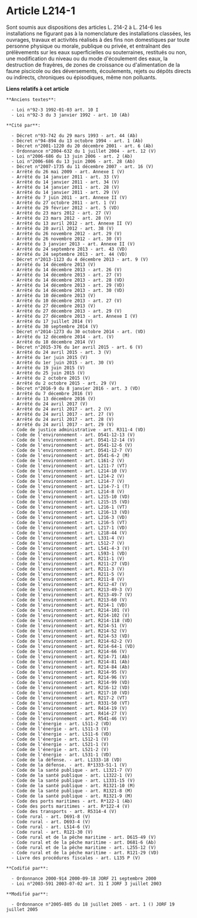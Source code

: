 # Article L214-1

Sont soumis aux dispositions des articles L. 214-2 à L. 214-6 les installations ne figurant pas à la nomenclature des
installations classées, les ouvrages, travaux et activités réalisés à des fins non domestiques par toute personne physique ou
morale, publique ou privée, et entraînant des prélèvements sur les eaux superficielles ou souterraines, restitués ou non, une
modification du niveau ou du mode d'écoulement des eaux, la destruction de frayères, de zones de croissance ou d'alimentation
de la faune piscicole ou des déversements, écoulements, rejets ou dépôts directs ou indirects, chroniques ou épisodiques,
même non polluants.

**Liens relatifs à cet article**

	**Anciens textes**:

	  - Loi n°92-3 1992-01-03 art. 10 I
	  - Loi n°92-3 du 3 janvier 1992 - art. 10 (Ab)

	**Cité par**:

	  - Décret n°93-742 du 29 mars 1993 - art. 44 (Ab)
	  - Décret n°94-894 du 13 octobre 1994 - art. 1 (Ab)
	  - Décret n°2001-1220 du 20 décembre 2001 - art. 6 (Ab)
	  - Ordonnance n°2004-632 du 1 juillet 2004 - art. 12 (V)
	  - Loi n°2006-686 du 13 juin 2006 - art. 2 (Ab)
	  - Loi n°2006-686 du 13 juin 2006 - art. 28 (Ab)
	  - Décret n°2007-1735 du 11 décembre 2007 - art. 16 (V)
	  - Arrêté du 26 mai 2009 - art. Annexe I (V)
	  - Arrêté du 14 janvier 2011 - art. 33 (V)
	  - Arrêté du 14 janvier 2011 - art. 34 (V)
	  - Arrêté du 14 janvier 2011 - art. 28 (V)
	  - Arrêté du 14 janvier 2011 - art. 29 (V)
	  - Arrêté du 7 juin 2011 - art. Annexe II (V)
	  - Arrêté du 27 octobre 2011 - art. 1 (V)
	  - Arrêté du 29 février 2012 - art. 5 (VD)
	  - Arrêté du 23 mars 2012 - art. 27 (V)
	  - Arrêté du 23 mars 2012 - art. 28 (V)
	  - Arrêté du 13 avril 2012 - art. Annexe II (V)
	  - Arrêté du 20 avril 2012 - art. 38 (V)
	  - Arrêté du 26 novembre 2012 - art. 29 (V)
	  - Arrêté du 26 novembre 2012 - art. 30 (V)
	  - Arrêté du 3 janvier 2013 - art. Annexe II (V)
	  - Arrêté du 24 septembre 2013 - art. 43 (VD)
	  - Arrêté du 24 septembre 2013 - art. 44 (VD)
	  - Décret n°2013-1123 du 4 décembre 2013 - art. 9 (V)
	  - Arrêté du 14 décembre 2013 (V)
	  - Arrêté du 14 décembre 2013 - art. 26 (V)
	  - Arrêté du 14 décembre 2013 - art. 27 (V)
	  - Arrêté du 14 décembre 2013 - art. 28 (VD)
	  - Arrêté du 14 décembre 2013 - art. 29 (VD)
	  - Arrêté du 14 décembre 2013 - art. 30 (VD)
	  - Arrêté du 10 décembre 2013 (V)
	  - Arrêté du 10 décembre 2013 - art. 27 (V)
	  - Arrêté du 27 décembre 2013 (V)
	  - Arrêté du 27 décembre 2013 - art. 29 (V)
	  - Arrêté du 27 décembre 2013 - art. Annexe I (V)
	  - Arrêté du 17 juillet 2014 (V)
	  - Arrêté du 30 septembre 2014 (V)
	  - Décret n°2014-1273 du 30 octobre 2014 - art. (VD)
	  - Arrêté du 12 décembre 2014 - art. (V)
	  - Arrêté du 18 décembre 2014 (V)
	  - Décret n°2015-376 du 1er avril 2015 - art. 6 (V)
	  - Arrêté du 24 avril 2015 - art. 3 (V)
	  - Arrêté du 1er juin 2015 (V)
	  - Arrêté du 1er juin 2015 - art. 30 (V)
	  - Arrêté du 19 juin 2015 (V)
	  - Arrêté du 25 juin 2015 (V)
	  - Arrêté du 2 octobre 2015 (V)
	  - Arrêté du 2 octobre 2015 - art. 29 (V)
	  - Décret n°2016-9 du 8 janvier 2016 - art. 3 (VD)
	  - Arrêté du 7 décembre 2016 (V)
	  - Arrêté du 13 décembre 2016 (V)
	  - Arrêté du 24 avril 2017 (V)
	  - Arrêté du 24 avril 2017 - art. 2 (V)
	  - Arrêté du 24 avril 2017 - art. 27 (V)
	  - Arrêté du 24 avril 2017 - art. 28 (V)
	  - Arrêté du 24 avril 2017 - art. 29 (V)
	  - Code de justice administrative - art. R311-4 (VD)
	  - Code de l'environnement - art. D541-12-13 (V)
	  - Code de l'environnement - art. D541-12-14 (V)
	  - Code de l'environnement - art. D541-12-6 (V)
	  - Code de l'environnement - art. D541-12-7 (V)
	  - Code de l'environnement - art. D541-6-2 (M)
	  - Code de l'environnement - art. L161-2 (V)
	  - Code de l'environnement - art. L211-7 (VT)
	  - Code de l'environnement - art. L214-10 (V)
	  - Code de l'environnement - art. L214-2 (V)
	  - Code de l'environnement - art. L214-7 (V)
	  - Code de l'environnement - art. L214-7-1 (T)
	  - Code de l'environnement - art. L214-8 (V)
	  - Code de l'environnement - art. L215-10 (VD)
	  - Code de l'environnement - art. L215-15 (VD)
	  - Code de l'environnement - art. L216-1 (VT)
	  - Code de l'environnement - art. L216-13 (VD)
	  - Code de l'environnement - art. L216-3 (VD)
	  - Code de l'environnement - art. L216-5 (VT)
	  - Code de l'environnement - art. L217-1 (VD)
	  - Code de l'environnement - art. L218-44 (V)
	  - Code de l'environnement - art. L331-4 (V)
	  - Code de l'environnement - art. L512-7 (V)
	  - Code de l'environnement - art. L541-4-3 (V)
	  - Code de l'environnement - art. L593-1 (VD)
	  - Code de l'environnement - art. R211-1 (V)
	  - Code de l'environnement - art. R211-27 (VD)
	  - Code de l'environnement - art. R211-3 (V)
	  - Code de l'environnement - art. R211-5 (V)
	  - Code de l'environnement - art. R211-8 (V)
	  - Code de l'environnement - art. R212-47 (V)
	  - Code de l'environnement - art. R213-49-3 (V)
	  - Code de l'environnement - art. R213-49-7 (V)
	  - Code de l'environnement - art. R213-60 (V)
	  - Code de l'environnement - art. R214-1 (VD)
	  - Code de l'environnement - art. R214-101 (V)
	  - Code de l'environnement - art. R214-102 (V)
	  - Code de l'environnement - art. R214-118 (VD)
	  - Code de l'environnement - art. R214-51 (V)
	  - Code de l'environnement - art. R214-52 (V)
	  - Code de l'environnement - art. R214-53 (VD)
	  - Code de l'environnement - art. R214-62-2 (V)
	  - Code de l'environnement - art. R214-64-1 (VD)
	  - Code de l'environnement - art. R214-66 (V)
	  - Code de l'environnement - art. R214-71 (Ab)
	  - Code de l'environnement - art. R214-81 (Ab)
	  - Code de l'environnement - art. R214-84 (Ab)
	  - Code de l'environnement - art. R214-95 (V)
	  - Code de l'environnement - art. R214-96 (V)
	  - Code de l'environnement - art. R214-99 (VD)
	  - Code de l'environnement - art. R216-12 (VD)
	  - Code de l'environnement - art. R217-10 (VD)
	  - Code de l'environnement - art. R217-2 (VT)
	  - Code de l'environnement - art. R331-50 (VT)
	  - Code de l'environnement - art. R414-19 (V)
	  - Code de l'environnement - art. R414-27 (V)
	  - Code de l'environnement - art. R541-46 (V)
	  - Code de l'énergie - art. L511-2 (VD)
	  - Code de l'énergie - art. L511-3 (V)
	  - Code de l'énergie - art. L511-6 (VD)
	  - Code de l'énergie - art. L512-1 (V)
	  - Code de l'énergie - art. L521-1 (V)
	  - Code de l'énergie - art. L521-2 (V)
	  - Code de l'énergie - art. L531-1 (VD)
	  - Code de la défense. - art. L1333-18 (VD)
	  - Code de la défense. - art. R*1333-51-1 (V)
	  - Code de la santé publique - art. L1321-7 (V)
	  - Code de la santé publique - art. L1322-1 (V)
	  - Code de la santé publique - art. L1331-15 (V)
	  - Code de la santé publique - art. R1321-10 (M)
	  - Code de la santé publique - art. R1321-8 (M)
	  - Code de la santé publique - art. R1321-9 (M)
	  - Code des ports maritimes - art. R*122-1 (Ab)
	  - Code des ports maritimes - art. R*122-4 (V)
	  - Code des transports - art. R5314-4 (V)
	  - Code rural - art. D691-8 (V)
	  - Code rural - art. D693-4 (V)
	  - Code rural - art. L514-6 (V)
	  - Code rural - art. R121-30 (V)
	  - Code rural et de la pêche maritime - art. D615-49 (V)
	  - Code rural et de la pêche maritime - art. D681-6 (Ab)
	  - Code rural et de la pêche maritime - art. L255-12 (V)
	  - Code rural et de la pêche maritime - art. R121-29 (VD)
	  - Livre des procédures fiscales - art. L135 P (V)

	**Codifié par**:

	  - Ordonnance 2000-914 2000-09-18 JORF 21 septembre 2000
	  - Loi n°2003-591 2003-07-02 art. 31 I JORF 3 juillet 2003

	**Modifié par**:

	  - Ordonnance n°2005-805 du 18 juillet 2005 - art. 1 () JORF 19 juillet 2005
